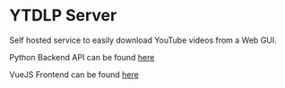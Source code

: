 # YTDLP Server
Self hosted service to easily download YouTube videos from a Web GUI.

Python Backend API can be found [here](https://github.com/CGBassPlayer/ytdlp-server-backend)

VueJS Frontend can be found [here](https://github.com/CGBassPlayer/ytdlp-server-frontend)
